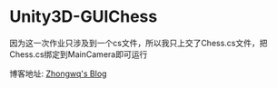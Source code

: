 # Unity3D-GUIChess
因为这一次作业只涉及到一个cs文件，所以我只上交了Chess.cs文件，把Chess.cs绑定到MainCamera即可运行

博客地址: [Zhongwq's Blog](https://zhongwq.github.io/unity3D-learning/学习笔记1-GUI井字棋/)


